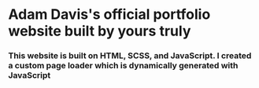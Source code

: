 # Adam Davis's official portfolio website built by yours truly
### This website is built on HTML, SCSS, and JavaScript. I created a custom page loader which is dynamically generated with JavaScript
